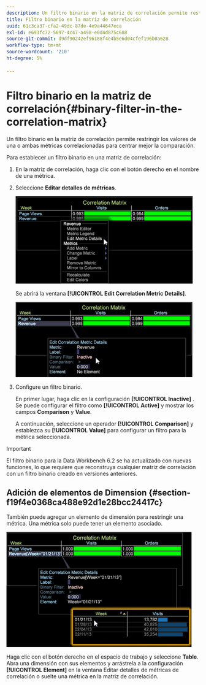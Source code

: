 ```yaml
---
description: Un filtro binario en la matriz de correlación permite restringir los valores de una o ambas métricas correlacionadas para centrar mejor la comparación.
title: Filtro binario en la matriz de correlación
uuid: 61c3ca37-cfa2-49dc-87de-4e9a44647eca
exl-id: e693fc72-5697-4c47-a498-e0d4d875c688
source-git-commit: d9df90242ef96188f4e4b5e6d04cfef196b0a628
workflow-type: tm+mt
source-wordcount: '210'
ht-degree: 5%

---
```


# Filtro binario en la matriz de correlación{#binary-filter-in-the-correlation-matrix}

Un filtro binario en la matriz de correlación permite restringir los valores de una o ambas métricas correlacionadas para centrar mejor la comparación.

Para establecer un filtro binario en una matriz de correlación:

1. En la matriz de correlación, haga clic con el botón derecho en el nombre de una métrica.
1. Seleccione **Editar detalles de métricas**.

   ![](assets/correlation_matrix_binary_filter.png)

   Se abrirá la ventana **[!UICONTROL Edit Correlation Metric Details]**.

   ![](assets/correlation_matrix_metric_details.png)

1. Configure un filtro binario.

   En primer lugar, haga clic en la configuración **[!UICONTROL Inactive]** . Se puede configurar el filtro como **[!UICONTROL Active]** y mostrar los campos **Comparison** y **Value**.

   A continuación, seleccione un operador **[!UICONTROL Comparison]** y establezca su **[!UICONTROL Value]** para configurar un filtro para la métrica seleccionada.

>[!IMPORTANT]
>
>El filtro binario para la Data Workbench 6.2 se ha actualizado con nuevas funciones, lo que requiere que reconstruya cualquier matriz de correlación con un filtro binario creado en versiones anteriores.

## Adición de elementos de Dimension {#section-f19f4e0368ca488e92d1e28bcc24417c}

También puede agregar un elemento de dimensión para restringir una métrica. Una métrica solo puede tener un elemento asociado.

![](assets/correlation_matrix_element.png)

Haga clic con el botón derecho en el espacio de trabajo y seleccione **Table**. Abra una dimensión con sus elementos y arrástrela a la configuración **[!UICONTROL Element]** en la ventana Editar detalles de métricas de correlación o suelte una métrica en la matriz de correlación.
